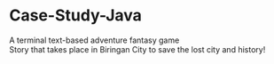 # Case-Study-Java
A terminal text-based adventure fantasy game <br/>
Story that takes place in Biringan City to save the lost city and history!
